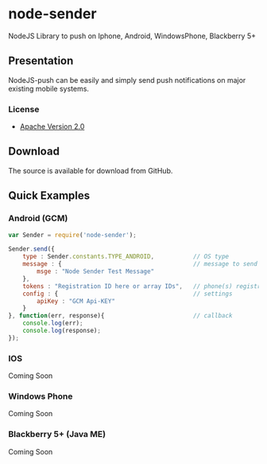 node-sender
===========

NodeJS Library to push on Iphone, Android, WindowsPhone, Blackberry 5+

## Presentation

NodeJS-push can be easily and simply send push notifications on major existing mobile systems.

### License

* [Apache Version 2.0](http://www.apache.org/licenses/LICENSE-2.0.html)

## Download

The source is available for download from GitHub. 

## Quick Examples 

### Android (GCM)

```javascript
var Sender = require('node-sender');

Sender.send({
    type : Sender.constants.TYPE_ANDROID,           // OS type
    message : {                                     // message to send
        msge : "Node Sender Test Message"
    },
    tokens : "Registration ID here or array IDs",   // phone(s) registration id(s)
    config : {                                      // settings
        apiKey : "GCM Api-KEY"
    }
}, function(err, response){                         // callback
    console.log(err);
    console.log(response);
});
```

### IOS

Coming Soon

### Windows Phone

Coming Soon

### Blackberry 5+ (Java ME)

Coming Soon